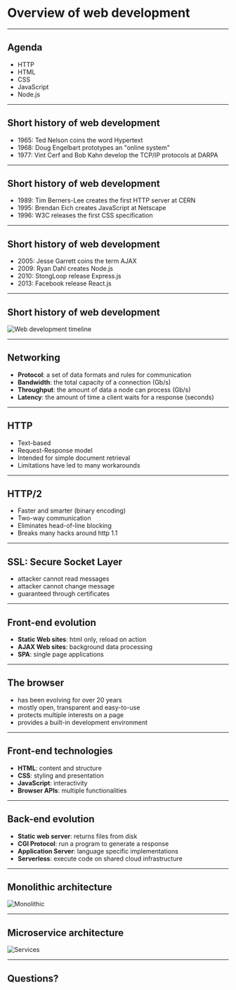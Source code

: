 # Overview of web development

---

## Agenda

- HTTP
- HTML
- CSS
- JavaScript
- Node.js

---

## Short history of web development

- 1965: Ted Nelson coins the word Hypertext
- 1968: Doug Engelbart prototypes an "online system"
- 1977: Vint Cerf and Bob Kahn develop the TCP/IP protocols at DARPA

---

## Short history of web development

- 1989: Tim Berners-Lee creates the first HTTP server at CERN
- 1995: Brendan Eich creates JavaScript at Netscape
- 1996: W3C releases the first CSS specification

---

## Short history of web development

- 2005: Jesse Garrett coins the term AJAX
- 2009: Ryan Dahl creates Node.js
- 2010: StongLoop release Express.js
- 2013: Facebook release React.js

---

## Short history of web development

![Web development timeline](/fullstack-js/images/web-dev-timeline.png)

---
## Networking

- **Protocol**: a set of data formats and rules for communication
- **Bandwidth**: the total capacity of a connection (Gb/s)
- **Throughput**: the amount of data a node can process (Gb/s)
- **Latency**: the amount of time a client waits for a response (seconds)

---

## HTTP

- Text-based
- Request-Response model
- Intended for simple document retrieval
- Limitations have led to many workarounds

---

## HTTP/2

- Faster and smarter (binary encoding)
- Two-way communication
- Eliminates head-of-line blocking
- Breaks many hacks around http 1.1

---

## SSL: Secure Socket Layer

- attacker cannot read messages
- attacker cannot change message
- guaranteed through certificates

---

## Front-end evolution

- **Static Web sites**: html only, reload on action
- **AJAX Web sites**: background data processing
- **SPA**: single page applications

---
## The browser

- has been evolving for over 20 years
- mostly open, transparent and easy-to-use
- protects multiple interests on a page
- provides a built-in development environment

---

## Front-end technologies

- **HTML**: content and structure
- **CSS**: styling and presentation
- **JavaScript**: interactivity
- **Browser APIs**: multiple functionalities

---

## Back-end evolution

- **Static web server**: returns files from disk
- **CGI Protocol**: run a program to generate a response
- **Application Server**: language specific implementations
- **Serverless**: execute code on shared cloud infrastructure

---

## Monolithic architecture

![Monolithic](/fullstack-js/images/monolithic-diagram.png)

---

## Microservice architecture

![Services](/fullstack-js/images/microservice-diagram.png)

---

## Questions?
